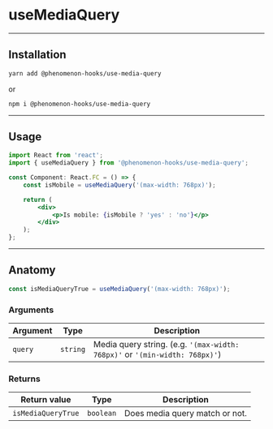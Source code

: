 # useMediaQuery

---

## Installation

```bash
yarn add @phenomenon-hooks/use-media-query
```

or

```bash
npm i @phenomenon-hooks/use-media-query
```

---

## Usage

```jsx
import React from 'react';
import { useMediaQuery } from '@phenomenon-hooks/use-media-query';

const Component: React.FC = () => {
    const isMobile = useMediaQuery('(max-width: 768px)');

    return (
        <div>
            <p>Is mobile: {isMobile ? 'yes' : 'no'}</p>
        </div>
    );
};
```

---

## Anatomy

```jsx
const isMediaQueryTrue = useMediaQuery('(max-width: 768px)');
```

### Arguments

| Argument | Type     | Description                                                                 |
| -------- | -------- | --------------------------------------------------------------------------- |
| `query`  | `string` | Media query string. (e.g. `'(max-width: 768px)'` or `'(min-width: 768px)'`) |

### Returns

| Return value       | Type      | Description                    |
| ------------------ | --------- | ------------------------------ |
| `isMediaQueryTrue` | `boolean` | Does media query match or not. |
